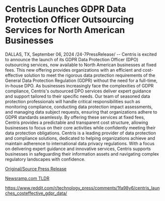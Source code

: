 # Centris Launches GDPR Data Protection Officer Outsourcing Services for North American Businesses

DALLAS, TX, September 06, 2024 /24-7PressRelease/ -- Centris is excited to announce the launch of its GDPR Data Protection Officer (DPO) outsourcing services, now available to North American businesses at fixed fees. This new offering provides organizations with an efficient and cost-effective solution to meet the rigorous data protection requirements of the General Data Protection Regulation (GDPR) without the need for a full-time, in-house DPO.  As businesses increasingly face the complexities of GDPR compliance, Centris's outsourced DPO services deliver expert guidance and support tailored to their specific needs. Our team of seasoned data protection professionals will handle critical responsibilities such as monitoring compliance, conducting data protection impact assessments, and managing data subject requests, ensuring that organizations adhere to GDPR standards seamlessly.   By offering these services at fixed fees, Centris provides a predictable and transparent cost structure, allowing businesses to focus on their core activities while confidently meeting their data protection obligations.  Centris is a leading provider of data protection and compliance solutions, dedicated to helping organizations achieve and maintain adherence to international data privacy regulations. With a focus on delivering expert guidance and innovative services, Centris supports businesses in safeguarding their information assets and navigating complex regulatory landscapes with confidence. 

[Original/Source Press Release](https://www.24-7pressrelease.com/press-release/514067/centris-launches-gdpr-data-protection-officer-outsourcing-services-for-north-american-businesses)
                    

[Newsramp.com TLDR](None) 

https://www.reddit.com/r/technology_press/comments/1fa98y6/centris_launches_costeffective_gdpr_data/